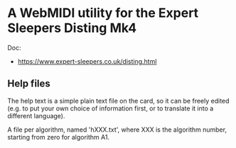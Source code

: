 A WebMIDI utility for the Expert Sleepers Disting Mk4
=============

Doc:

- https://www.expert-sleepers.co.uk/disting.html

Help files
----------

The help text is a simple plain text file on the card, so it can be freely edited (e.g. to put your own
choice of information first, or to translate it into a different language).

A file per algorithm, named 'hXXX.txt', where XXX is the algorithm number, starting from zero for algorithm A1.

